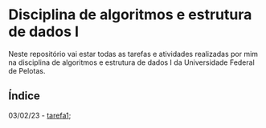 # Disciplina de algoritmos e estrutura de dados I

Neste repositório vai estar todas as tarefas e atividades realizadas por mim na disciplina de algoritmos e estrutura de dados I da Universidade Federal de Pelotas.

## Índice

03/02/23 - [tarefa1](./tarefa1);
